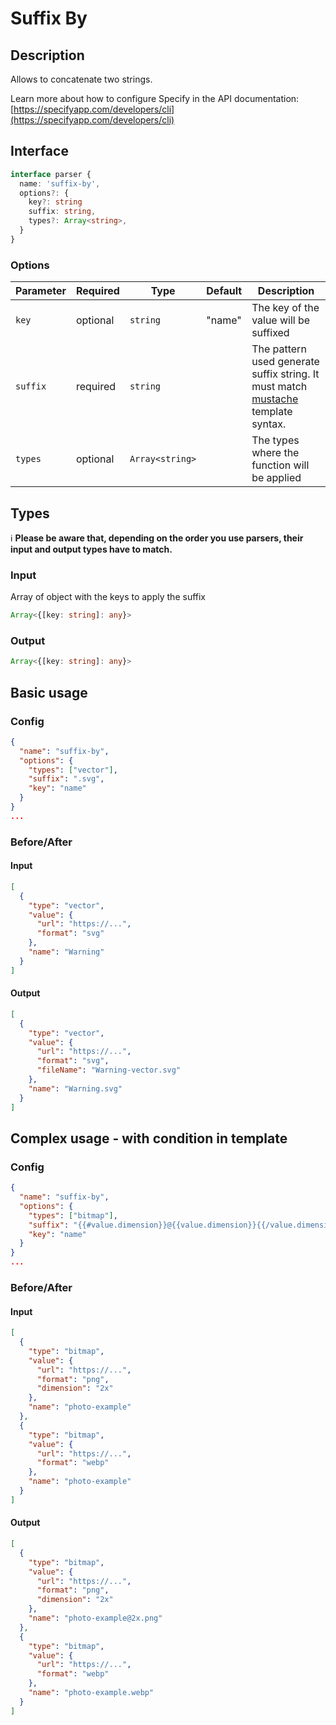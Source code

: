 # Suffix By

## Description

Allows to concatenate two strings.

Learn more about how to configure Specify in the API documentation: [https://specifyapp.com/developers/cli](https://specifyapp.com/developers/cli)

## Interface 

```ts
interface parser {
  name: 'suffix-by',
  options?: {
    key?: string
    suffix: string,
    types?: Array<string>,
  }
}
```

### Options
| Parameter | Required | Type             | Default | Description                                  |
| --------- | -------- | ---------------- | ------- | -------------------------------------------- |
| `key`     | optional | `string`         | "name"  | The key of the value will be suffixed        |
| `suffix`  | required | `string`         |         | The pattern used generate suffix string. It must match [mustache](https://github.com/janl/mustache.js#templates) template syntax.        |
| `types`   | optional | `Array<string>`  |         | The types where the function will be applied |

## Types

ℹ️ **Please be aware that, depending on the order you use parsers, their input and output types have to match.**

### Input

Array of object with the keys to apply the suffix

```ts
Array<{[key: string]: any}>
```

### Output

```ts
Array<{[key: string]: any}>
```

## Basic usage
### Config

```json
{
  "name": "suffix-by",
  "options": {
    "types": ["vector"],
    "suffix": ".svg",
    "key": "name"
  }
}
...
```
### Before/After

#### Input

```json
[
  {
    "type": "vector",
    "value": {
      "url": "https://...",
      "format": "svg"
    },
    "name": "Warning"
  }
]
```
#### Output

```json
[
  {
    "type": "vector",
    "value": {
      "url": "https://...",
      "format": "svg",
      "fileName": "Warning-vector.svg"
    },
    "name": "Warning.svg"
  }
]
```

## Complex usage - with condition in template
### Config

```json
{
  "name": "suffix-by",
  "options": {
    "types": ["bitmap"],
    "suffix": "{{#value.dimension}}@{{value.dimension}}{{/value.dimension}}.{{value.format}}",
    "key": "name"
  }
}
...
```
### Before/After

#### Input

```json
[
  {
    "type": "bitmap",
    "value": {
      "url": "https://...",
      "format": "png",
      "dimension": "2x"
    },
    "name": "photo-example"
  },
  {
    "type": "bitmap",
    "value": {
      "url": "https://...",
      "format": "webp"
    },
    "name": "photo-example"
  }
]
```
#### Output

```json
[
  {
    "type": "bitmap",
    "value": {
      "url": "https://...",
      "format": "png",
      "dimension": "2x"
    },
    "name": "photo-example@2x.png"
  },
  {
    "type": "bitmap",
    "value": {
      "url": "https://...",
      "format": "webp"
    },
    "name": "photo-example.webp"
  }
]
```
